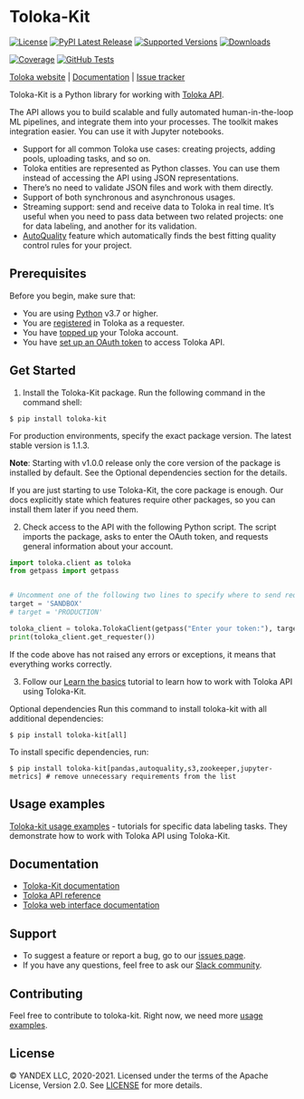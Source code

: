 # Toloka-Kit

[![License](https://img.shields.io/pypi/l/toloka-kit.svg)](https://github.com/toloka/toloka-kit/blob/master/LICENSE)
[![PyPI Latest Release](https://img.shields.io/pypi/v/toloka-kit.svg)](https://pypi.org/project/toloka-kit/)
[![Supported Versions](https://img.shields.io/pypi/pyversions/toloka-kit.svg)](https://pypi.org/project/toloka-kit)
[![Downloads](https://pepy.tech/badge/toloka-kit/month)](https://pepy.tech/project/toloka-kit)

[![Coverage](https://codecov.io/gh/Toloka/toloka-kit/branch/main/graph/badge.svg)](https://codecov.io/gh/Toloka/toloka-kit)
[![GitHub Tests](https://github.com/Toloka/toloka-kit/workflows/Tests/badge.svg?branch=main)](//github.com/Toloka/toloka-kit/actions?query=workflow:Tests)

[Toloka website](https://toloka.ai/?utm_source=github&utm_medium=site&utm_campaign=tolokakit) | [Documentation](https://toloka.ai/en/docs/toloka-kit/?utm_source=github&utm_medium=site&utm_campaign=tolokakit) | [Issue tracker](https://github.com/Toloka/toloka-kit/issues)



Toloka-Kit is a Python library for working with [Toloka API](https://toloka.ai/docs/api/concepts/about.html/?utm_source=github&utm_medium=site&utm_campaign=tolokakit). 

The API allows you to build scalable and fully automated human-in-the-loop ML pipelines, and integrate them into your processes. The toolkit makes integration easier. You can use it with Jupyter notebooks.

* Support for all common Toloka use cases: creating projects, adding pools, uploading tasks, and so on.
* Toloka entities are represented as Python classes. You can use them instead of accessing the API using JSON representations.
* There’s no need to validate JSON files and work with them directly.
* Support of both synchronous and asynchronous usages.
* Streaming support: send and receive data to Toloka in real time. It’s useful when you need to pass data between two related projects: one for data labeling, and another for its validation.  
* [AutoQuality](https://medium.com/toloka/automating-crowdsourcing-quality-control-ad057baf00fd) feature which automatically finds the best fitting quality control rules for your project.

## Prerequisites

Before you begin, make sure that:
* You are using [Python](https://www.python.org/) v3.7 or higher.
* You are [registered](https://toloka.ai/docs/guide/concepts/access.html/?utm_source=github&utm_medium=site&utm_campaign=tolokakit) in Toloka as a requester.
* You have [topped up](https://toloka.ai/docs/guide/concepts/refill.html/?utm_source=github&utm_medium=site&utm_campaign=tolokakit) your Toloka account.
* You have [set up an OAuth token](https://toloka.ai/docs/api/concepts/access.html/?utm_source=github&utm_medium=site&utm_campaign=tolokakit) to access Toloka API.

## Get Started
1. Install the Toloka-Kit package. Run the following command in the command shell:
```
$ pip install toloka-kit
```
For production environments, specify the exact package version. The latest stable version is 1.1.3.

**Note**: Starting with v1.0.0 release only the core version of the package is installed by default. See the Optional dependencies section for the details.

If you are just starting to use Toloka-Kit, the core package is enough. Our docs explicitly state which features require other packages, so you can install them later if you need them.

2. Check access to the API with the following Python script. The script imports the package, asks to enter the OAuth token, and requests general information about your account.
```python
import toloka.client as toloka
from getpass import getpass


# Uncomment one of the following two lines to specify where to send requests to: sandbox or production version of Toloka
target = 'SANDBOX'
# target = 'PRODUCTION'

toloka_client = toloka.TolokaClient(getpass("Enter your token:"), target)
print(toloka_client.get_requester())
```
If the code above has not raised any errors or exceptions, it means that everything works correctly.

3. Follow our [Learn the basics](https://github.com/Toloka/toloka-kit/blob/main/examples/0.getting_started/0.learn_the_basics/learn_the_basics.ipynb) tutorial to learn how to work with Toloka API using Toloka-Kit.

Optional dependencies
Run this command to install toloka-kit with all additional dependencies:
```shell
$ pip install toloka-kit[all]
```
To install specific dependencies, run:
```shell
$ pip install toloka-kit[pandas,autoquality,s3,zookeeper,jupyter-metrics] # remove unnecessary requirements from the list
```

## Usage examples
[Toloka-kit usage examples](https://github.com/Toloka/toloka-kit/tree/main/examples#toloka-kit-usage-examples) - tutorials for specific data labeling tasks. They demonstrate how to work with Toloka API using Toloka-Kit.

## Documentation
* [Toloka-Kit documentation](https://toloka.ai/en/docs/toloka-kit/?utm_source=github&utm_medium=site&utm_campaign=tolokakit)
* [Toloka API reference](https://toloka.ai/docs/api/concepts/about.html/?utm_source=github&utm_medium=site&utm_campaign=tolokakit)
* [Toloka web interface documentation](https://toloka.ai/docs/guide/concepts/overview.html/?utm_source=github&utm_medium=site&utm_campaign=tolokakit)

## Support
* To suggest a feature or report a bug, go to our [issues page](https://github.com/Toloka/toloka-kit/issues).
* If you have any questions, feel free to ask our [Slack community](https://toloka.ai/community/?utm_source=github&utm_medium=site&utm_campaign=tolokakit).

## Contributing
Feel free to contribute to toloka-kit. Right now, we need more [usage examples](https://github.com/Toloka/toloka-kit/tree/main/examples#need-more-examples).

## License
© YANDEX LLC, 2020-2021.
Licensed under the terms of the Apache License, Version 2.0. See [LICENSE](https://github.com/Toloka/toloka-kit/blob/main/LICENSE) for more details.
